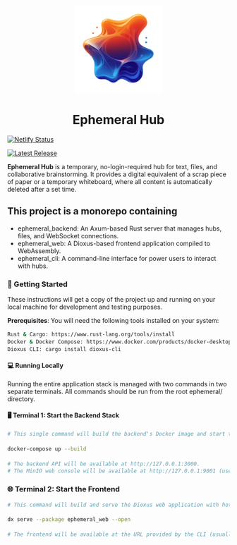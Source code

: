 <p align="center">
  <img src="ephemeral_web/assets/logo.png" alt="ephemeral hub" width="200">
</p>

<h1 align="center">
  Ephemeral Hub
</h1>

[![Netlify Status](https://api.netlify.com/api/v1/badges/ed0b5f52-0792-4dc4-b33b-780bc3d1f1a1/deploy-status)](https://app.netlify.com/projects/ephemeral-hub/deploys)

[![Latest Release](https://img.shields.io/github/v/release/seahorse-byte/ephemeral_hub)](https://github.com/seahorse-byte/ephemeral_hub/releases/latest)

**Ephemeral Hub** is a temporary, no-login-required hub for text, files, and collaborative brainstorming. It provides a digital equivalent of a scrap piece of paper or a temporary whiteboard, where all content is automatically deleted after a set time.

## This project is a monorepo containing

- ephemeral_backend: An Axum-based Rust server that manages hubs, files, and WebSocket connections.
- ephemeral_web: A Dioxus-based frontend application compiled to WebAssembly.
- ephemeral_cli: A command-line interface for power users to interact with hubs.

### 🚀 Getting Started

These instructions will get a copy of the project up and running on your local machine for development and testing purposes.

**Prerequisites**: You will need the following tools installed on your system:

```bash
Rust & Cargo: https://www.rust-lang.org/tools/install
Docker & Docker Compose: https://www.docker.com/products/docker-desktop/
Dioxus CLI: cargo install dioxus-cli
```

#### 💻 Running Locally

Running the entire application stack is managed with two commands in two separate terminals. All commands should be run from the root ephemeral/ directory.

#### 🖥️ Terminal 1: Start the Backend Stack

```bash
# This single command will build the backend's Docker image and start the backend server, a Redis database, and a MinIO S3-compatible file store.

docker-compose up --build

# The backend API will be available at http://127.0.0.1:3000.
# The MinIO web console will be available at http://127.0.0.1:9001 (user: minioadmin, pass: minioadmin).
```

### 🌐 Terminal 2: Start the Frontend

```bash
# This command will build and serve the Dioxus web application with hot-reloading.

dx serve --package ephemeral_web --open

# The frontend will be available at the URL provided by the CLI (usually http://127.0.0.1:8080).
```
